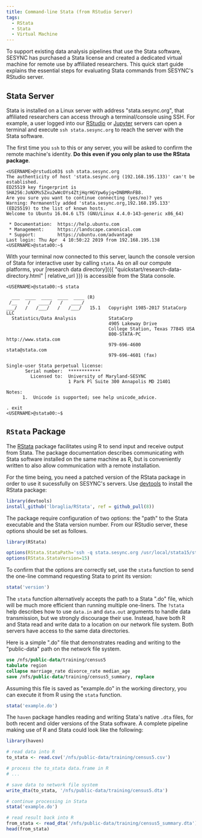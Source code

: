 ```yaml
---
title: Command-line Stata (from RStudio Server)
tags:
  - RStata
  - Stata
  - Virtual Machine
---
```


To support existing data analysis pipelines that use the Stata software, SESYNC
has purchased a Stata license and created a dedicated virtual machine for remote
use by affiliated researchers. This quick start guide explains the essential
steps for evaluating Stata commands from SESYNC's RStudio server.

## Stata Server

Stata is installed on a Linux server with address "stata.sesync.org", that
affiliated researchers can access through a terminal/console using SSH. For
example, a user logged into our [RStudio](https://rstudio.sesync.org) or
[Jupyter](https://jupyter.sesync.org) servers can open a terminal and execute
`ssh stata.sesync.org` to reach the server with the Stata software.

The first time you `ssh` to this or any server, you will be asked to confirm the
remote machine's identity. **Do this even if you only plan to use the RStata package**.

```
<USERNAME>@rstudio03$ ssh stata.sesync.org
The authenticity of host 'stata.sesync.org (192.168.195.133)' can't be established.
ED25519 key fingerprint is SHA256:JoNXMs5Zxu2wWcOYs4ZtjHqrHGYpw6yjq+DNBMRnFB8.
Are you sure you want to continue connecting (yes/no)? yes
Warning: Permanently added 'stata.sesync.org,192.168.195.133' (ED25519) to the list of known hosts.
Welcome to Ubuntu 16.04.6 LTS (GNU/Linux 4.4.0-143-generic x86_64)

 * Documentation:  https://help.ubuntu.com
 * Management:     https://landscape.canonical.com
 * Support:        https://ubuntu.com/advantage
Last login: Thu Apr  4 10:50:22 2019 from 192.168.195.138
<USERNAME>@stata00:~$
```

With your terminal now connected to this server, launch the console version of
Stata for interactive user by calling `stata`. As on all our compute platforms,
your [research data directory]({{ "quickstart/research-data-directory.html" |
relative_url }}) is accessible from the Stata console.

```
<USERNAME>@stata00:~$ stata

  ___  ____  ____  ____  ____ (R)
 /__    /   ____/   /   ____/
___/   /   /___/   /   /___/   15.1   Copyright 1985-2017 StataCorp LLC
  Statistics/Data Analysis            StataCorp
                                      4905 Lakeway Drive
                                      College Station, Texas 77845 USA
                                      800-STATA-PC        http://www.stata.com
                                      979-696-4600        stata@stata.com
                                      979-696-4601 (fax)

Single-user Stata perpetual license:
       Serial number:  ************
         Licensed to:  University of Maryland-SESYNC
                       1 Park Pl Suite 300 Annapolis MD 21401

Notes:
      1.  Unicode is supported; see help unicode_advice.

. exit
<USERNAME>@stata00:~$
```

## `RStata` Package

The [RStata](https://cran.r-project.org/package=RStata) package facilitates
using R to send input and receive output from Stata. The package documentation
describes communicating with Stata software installed on the same machine as R,
but is conveniently written to also allow communication with a remote
installation.

For the time being, you need a patched version of the RStata package in order to
use it sucessfully on SESYNC's servers. Use [devtools]() to install the RStata
package:

```r
library(devtools)
install_github('lbraglia/RStata', ref = github_pull(8))
```

The package require configuration of two options: the "path" to the
Stata executable and the Stata version number. From our RStudio server, these
options should be set as follows.

```r
library(RStata)

options(RStata.StataPath='ssh -q stata.sesync.org /usr/local/stata15/stata')
options(RStata.StataVersion=15)
```

To confirm that the options are correctly set, use the `stata` function
to send the one-line command requesting Stata to print its version:

```r
stata('version')
````

The `stata` function alternatively accepts the path to a Stata ".do"
file, which will be much more efficient than running multiple
one-liners. The `?stata` help describes how to use `data.in` and
`data.out` arguments to handle data transmission, but we strongly
discourage their use. Instead, have both R and Stata read and write data
to a location on our network file system. Both servers have access to
the same data directories.

Here is a simple ".do" file that demonstrates reading and writing to the
"public-data" path on the network file system.

```stata
use /nfs/public-data/training/census5
tabulate region
collapse marriage_rate divorce_rate median_age
save /nfs/public-data/training/census5_summary, replace
```

Assuming this file is saved as "example.do" in the working directory,
you can execute it from R using the `stata` function.

```r
stata('example.do')
```

The `haven` package handles reading and writing Stata's native `.dta`
files, for both recent and older versions of the Stata software. A
complete pipeline making use of R and Stata could look like the
following:

```r
library(haven)

# read data into R
to_stata <- read.csv('/nfs/public-data/training/census5.csv')

# process the to_stata data.frame in R
# ...

# save data to network file system
write_dta(to_stata, '/nfs/public-data/training/census5.dta')

# continue processing in Stata
stata('example.do')

# read result back into R
from_stata <- read_dta('/nfs/public-data/training/census5_summary.dta')
head(from_stata)
```
